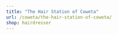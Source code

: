 ```yaml
---
title: "The Hair Station of Coweta"
url: /coweta/the-hair-station-of-coweta/
shop: hairdresser
---
```

